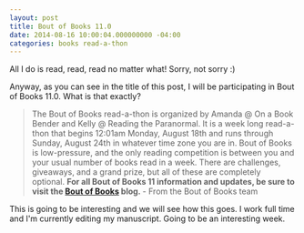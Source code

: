 ```yaml
---
layout: post
title: Bout of Books 11.0
date: 2014-08-16 10:00:04.000000000 -04:00
categories: books read-a-thon
---
```

<p style="text-align:left;">All I do is read, read, read no matter what! Sorry, not sorry :)</p>
<p style="text-align:left;">Anyway, as you can see in the title of this post, I will be participating in Bout of Books 11.0. What is that exactly?</p>
<blockquote><p>The Bout of Books read-a-thon is organized by Amanda @ On a Book Bender and Kelly @ Reading the Paranormal. It is a week long read-a-thon that begins 12:01am Monday, August 18th and runs through Sunday, August 24th in whatever time zone you are in. Bout of Books is low-pressure, and the only reading competition is between you and your usual number of books read in a week. There are challenges, giveaways, and a grand prize, but all of these are completely optional. <b>For all Bout of Books 11 information and updates, be sure to visit the <a href="http://boutofbooks.blogspot.com/">Bout of Books</a> blog. </b>- From the Bout of Books team</p>
</blockquote>
<p style="text-align:left;">This is going to be interesting and we will see how this goes. I work full time and I'm currently editing my manuscript. Going to be an interesting week.</p>
